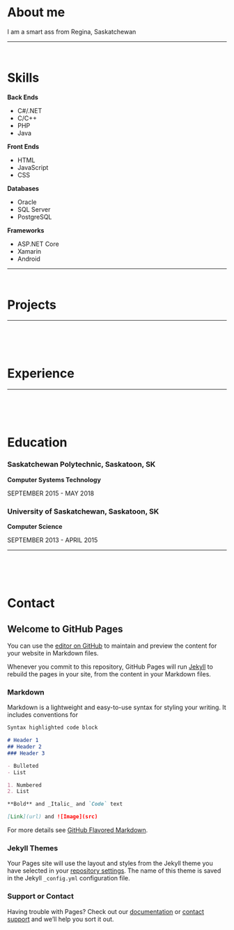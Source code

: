 <div class="heading" style="margin-top:65px;"></div>

# About me

I am a smart ass from Regina, Saskatchewan


***

<div class="heading" style="margin-top:65px;"></div>

# Skills
 
**Back Ends**
- C#/.NET
- C/C++
- PHP
- Java

**Front Ends**
- HTML
- JavaScript
- CSS

**Databases**
- Oracle
- SQL Server
- PostgreSQL

**Frameworks**
- ASP.NET Core
- Xamarin
- Android


***

<div class="heading" style="margin-top:65px;"></div>

# Projects


***
# <div class="heading" style="padding-top:65px;"></div>Experience


***
# <div class="heading" style="padding-top:65px;"></div>Education
### Saskatchewan Polytechnic, Saskatoon, SK
**Computer Systems Technology**

SEPTEMBER 2015 - MAY 2018
### University of Saskatchewan, Saskatoon, SK
**Computer Science**

SEPTEMBER 2013 - APRIL 2015


***
# <div class="heading" style="padding-top:65px;"></div>Contact

## Welcome to GitHub Pages

You can use the [editor on GitHub](https://github.com/cjboyle/cjboyle.github.io/edit/master/index.md) to maintain and preview the content for your website in Markdown files.

Whenever you commit to this repository, GitHub Pages will run [Jekyll](https://jekyllrb.com/) to rebuild the pages in your site, from the content in your Markdown files.

### Markdown

Markdown is a lightweight and easy-to-use syntax for styling your writing. It includes conventions for

```markdown
Syntax highlighted code block

# Header 1
## Header 2
### Header 3

- Bulleted
- List

1. Numbered
2. List

**Bold** and _Italic_ and `Code` text

[Link](url) and ![Image](src)
```

For more details see [GitHub Flavored Markdown](https://guides.github.com/features/mastering-markdown/).

### Jekyll Themes

Your Pages site will use the layout and styles from the Jekyll theme you have selected in your [repository settings](https://github.com/cjboyle/cjboyle.github.io/settings). The name of this theme is saved in the Jekyll `_config.yml` configuration file.

### Support or Contact

Having trouble with Pages? Check out our [documentation](https://help.github.com/categories/github-pages-basics/) or [contact support](https://github.com/contact) and we’ll help you sort it out.
